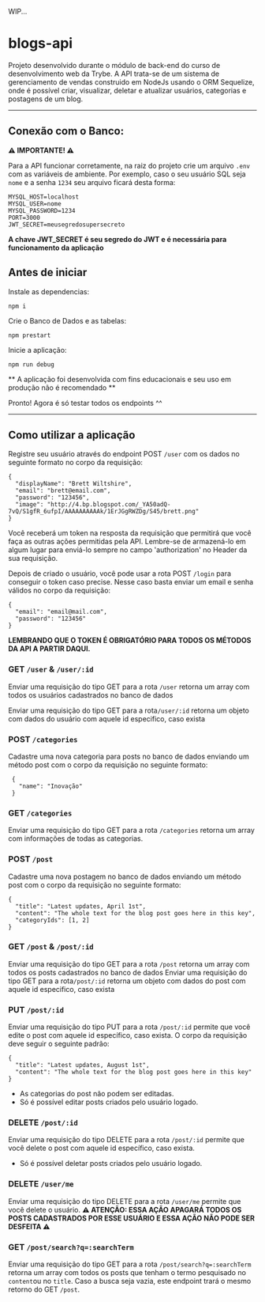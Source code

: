WIP...

# blogs-api

Projeto desenvolvido durante o módulo de back-end do curso de desenvolvimento web da Trybe. A API trata-se de um sistema de gerenciamento de vendas construido em NodeJs usando o ORM Sequelize, onde é possível criar, visualizar, deletar e atualizar usuários, categorias e postagens de um blog.

---

## Conexão com o Banco:

**⚠️ IMPORTANTE! ⚠️**

Para a API funcionar corretamente, na raiz do projeto crie um arquivo `.env` com as variáveis de ambiente. Por exemplo, caso o seu usuário SQL seja `nome` e a senha `1234` seu arquivo ficará desta forma:

```
MYSQL_HOST=localhost
MYSQL_USER=nome
MYSQL_PASSWORD=1234
PORT=3000
JWT_SECRET=meusegredosupersecreto
```

**A chave JWT_SECRET é seu segredo do JWT e é necessária para funcionamento da aplicação**

## Antes de iniciar

Instale as dependencias:

`npm i`

Crie o Banco de Dados e as tabelas:

`npm prestart`

Inicie a aplicação:

`npm run debug`

** A aplicação foi desenvolvida com fins educacionais e seu uso em produção não é recomendado **

Pronto! Agora é só testar todos os endpoints ^^

---

## Como utilizar a aplicação

Registre seu usuário através do endpoint POST `/user` com os dados no seguinte formato no corpo da requisição:

```
{
  "displayName": "Brett Wiltshire",
  "email": "brett@email.com",
  "password": "123456",
  "image": "http://4.bp.blogspot.com/_YA50adQ-7vQ/S1gfR_6ufpI/AAAAAAAAAAk/1ErJGgRWZDg/S45/brett.png"
}
```

Você receberá um token na resposta da requisição que permitirá que você faça as outras ações permitidas pela API. Lembre-se de armazená-lo em algum lugar para enviá-lo sempre no campo 'authorization' no Header da sua requisição.

Depois de criado o usuário, você pode usar a rota POST `/login` para conseguir o token caso precise. Nesse caso basta enviar um email e senha válidos no corpo da requisição:
```
{
  "email": "email@mail.com",
  "password": "123456"
}
```

**LEMBRANDO QUE O TOKEN É OBRIGATÓRIO PARA TODOS OS MÉTODOS DA API A PARTIR DAQUI.**

### GET `/user` & `/user/:id`

Enviar uma requisição do tipo GET para a rota `/user` retorna um array com todos os usuários cadastrados no banco de dados

Enviar uma requisição do tipo GET para a rota`/user/:id` retorna um objeto com dados do usuário com aquele id especifico, caso exista

### POST `/categories`

Cadastre uma nova categoria para posts no banco de dados enviando um método post com o corpo da requisição no seguinte formato:
```
 {
   "name": "Inovação"
 }
```

### GET `/categories`

Enviar uma requisição do tipo GET para a rota `/categories` retorna um array com informações de todas as categorias.

### POST `/post`

Cadastre uma nova postagem no banco de dados enviando um método post com o corpo da requisição no seguinte formato:
```
{
  "title": "Latest updates, April 1st",
  "content": "The whole text for the blog post goes here in this key",
  "categoryIds": [1, 2]
}
```

### GET `/post` & `/post/:id`

Enviar uma requisição do tipo GET para a rota `/post` retorna um array com todos os posts cadastrados no banco de dados
Enviar uma requisição do tipo GET para a rota`/post/:id` retorna um objeto com dados do post com aquele id especifico, caso exista

### PUT `/post/:id`

Enviar uma requisição do tipo PUT para a rota `/post/:id` permite que você edite o post com aquele id específico, caso exista.
O corpo da requisição deve seguir o seguinte padrão:
```
{
  "title": "Latest updates, August 1st",
  "content": "The whole text for the blog post goes here in this key"
}
```
- As categorias do post não podem ser editadas.
- Só é possível editar posts criados pelo usuário logado.

### DELETE `/post/:id`

Enviar uma requisição do tipo DELETE para a rota `/post/:id` permite que você delete o post com aquele id específico, caso exista.
- Só é possível deletar posts criados pelo usuário logado.

### DELETE `/user/me`

Enviar uma requisição do tipo DELETE para a rota `/user/me` permite que você delete o usuário.
**⚠️ ATENÇÃO: ESSA AÇÃO APAGARÁ TODOS OS POSTS CADASTRADOS POR ESSE USUÁRIO E ESSA AÇÃO NÃO PODE SER DESFEITA ⚠️**

### GET `/post/search?q=:searchTerm`

Enviar uma requisição do tipo GET para a rota `/post/search?q=:searchTerm` retorna um array com todos os posts que tenham o termo pesquisado no `content`ou no `title`.
Caso a busca seja vazia, este endpoint trará o mesmo retorno do GET `/post`.
